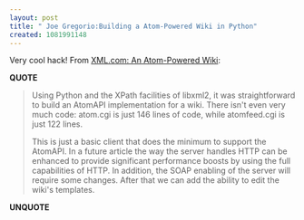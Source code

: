 ```yaml
---
layout: post
title: " Joe Gregorio:Building a Atom-Powered Wiki in Python"
created: 1081991148
---
```

Very cool hack! 
From <a href="http://www.xml.com/lpt/a/2004/04/14/atomwiki.html">XML.com: An Atom-Powered Wiki</a>:
<p><strong>QUOTE</strong></p><blockquote>Using Python and the XPath facilities of libxml2, it was  straightforward to build an AtomAPI implementation for a  wiki. There isn't even very much code: atom.cgi is  just 146 lines of code, while atomfeed.cgi is just  122 lines.

This is just a basic client that does the minimum to support the  AtomAPI. In a future article the way the server handles HTTP can  be enhanced to provide significant performance boosts by using the  full capabilities of HTTP. In addition, the SOAP enabling of the  server will require some changes. After that we can add the  ability to edit the wiki's templates.</blockquote><p><strong>UNQUOTE</strong></p>

